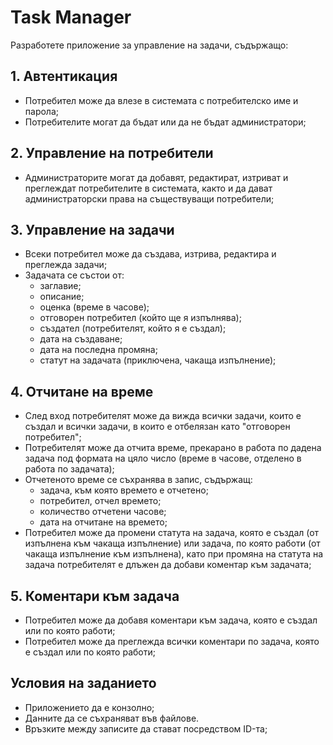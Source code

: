 # Task Manager

Разработете приложение за управление на задачи, съдържащо:

## 1. Автентикация

- Потребител може да влезе в системата с потребителско име и парола;
- Потребителите могат да бъдат или да не бъдат администратори;

## 2. Управление на потребители

- Администраторите могат да добавят, редактират, изтриват и преглеждат потребителите в системата, както и да дават администраторски права на съществуващи потребители;

## 3. Управление на задачи

- Всеки потребител може да създава, изтрива, редактира и преглежда задачи;
- Задачата се състои от:
  - заглавие;
  - описание;
  - оценка (време в часове);
  - отговорен потребител (който ще я изпълнява);
  - създател (потребителят, който я е създал);
  - дата на създаване;
  - дата на последна промяна;
  - статут на задачата (приключена, чакаща изпълнение);

## 4. Отчитане на време

- След вход потребителят може да вижда всички задачи, които е създал и всички задачи, в които е отбелязан като "отговорен потребител";
- Потребителят може да отчита време, прекарано в работа по дадена задача под формата на цяло число (време в часове, отделено в работа по задачата);
- Отчетеното време се съхранява в запис, съдържащ:
  - задача, към която времето е отчетено;
  - потребител, отчел времето;
  - количество отчетени часове;
  - дата на отчитане на времето;
- Потребител може да промени статута на задача, която е създал (от изпълнена към чакаща изпълнение) или задача, по която работи (от чакаща изпълнение към изпълнена), като при промяна на статута на задача потребителят е длъжен да добави коментар към задачата;

## 5. Коментари към задача

- Потребител може да добавя коментари към задача, която е създал или по която работи;
- Потребител може да преглежда всички коментари по задача, която е създал или по която работи;

## Условия на заданието

- Приложението да е конзолно;
- Данните да се съхраняват във файлове.
- Връзките между записите да стават посредством ID-та;
